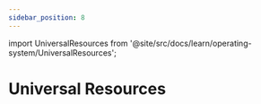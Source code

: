 ```yaml
---
sidebar_position: 8
---
```


import UniversalResources from '@site/src/docs/learn/operating-system/UniversalResources';

# Universal Resources

<UniversalResources />
